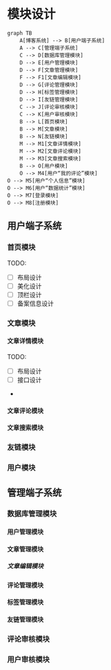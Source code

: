 # 模块设计

```mermaid
graph TB
    A[博客系统] --> B[用户端子系统]
    A --> C[管理端子系统]
    C --> D[数据库管理模块]
    D --> E[用户管理模块]
    D --> F[文章管理模块]
    F --> F1[文章编辑模块]
    D --> G[评论管理模块]
    D --> H[标签管理模块]
    D --> I[友链管理模块]
    C --> J[评论审核模块]
    C --> K[用户审核模块]
    B --> L[首页模块]
    B --> M[文章模块]
    B --> N[友链模块]
    M --> M1[文章详情模块]
    M --> M2[文章评论模块]
    M --> M3[文章搜索模块]
    B --> O[用户模块]
    O --> M4[用户“我的评论”模块]
O --> M5[用户“个人信息”模块]
O --> M6[用户“数据统计”模块]
O --> M7[登录模块]
O --> M8[注册模块]
```

## 用户端子系统

### 首页模块

TODO:

- [ ] 布局设计
- [ ] 美化设计
- [ ] 顶栏设计
- [ ] 备案信息设计

### 文章模块

#### 文章详情模块

TODO:

- [ ] 布局设计
- [ ] 接口设计
-

#### 文章评论模块

#### 文章搜索模块

### 友链模块

### 用户模块

## 管理端子系统

### 数据库管理模块

#### 用户管理模块

#### 文章管理模块

##### 文章编辑模块

#### 评论管理模块

#### 标签管理模块

#### 友链管理模块

### 评论审核模块

### 用户审核模块
